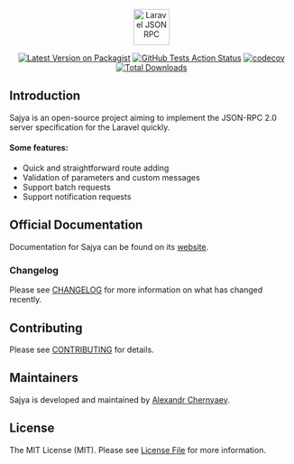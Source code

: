<p align="center">
    <img src="https://sajya.github.io/assets/img/laravel-sajya.svg" height="64px;" alt="Laravel JSON RPC">
</p>


<p align="center">
    <a href="https://packagist.org/packages/sajya/server"><img src="https://img.shields.io/packagist/v/sajya/server.svg" alt="Latest Version on Packagist"></a>
<a href="https://github.com/sajya/server/actions?query=workflow%3Arun-tests+branch%3Amaster"><img src="https://img.shields.io/github/workflow/status/sajya/server/run-tests?label=tests" alt="GitHub Tests Action Status"></a>
<a href="https://codecov.io/gh/sajya/server"><img src="https://codecov.io/gh/sajya/server/branch/master/graph/badge.svg" alt="codecov"></a>
<a href="https://packagist.org/packages/sajya/server"><img src="https://img.shields.io/packagist/dt/sajya/server.svg" alt="Total Downloads"></a>
</p>


## Introduction

Sajya is an open-source project aiming to implement the JSON-RPC 2.0 server specification for the Laravel quickly.

#### Some features:

- Quick and straightforward route adding
- Validation of parameters and custom messages
- Support batch requests
- Support notification requests

## Official Documentation

Documentation for Sajya can be found on its [website](https://sajya.github.io/).

### Changelog

Please see [CHANGELOG](CHANGELOG.md) for more information on what has changed recently.

## Contributing

Please see [CONTRIBUTING](CONTRIBUTING.md) for details.

## Maintainers

Sajya is developed and maintained by [Alexandr Chernyaev](https://github.com/tabuna).

## License

The MIT License (MIT). Please see [License File](LICENSE.md) for more information.
